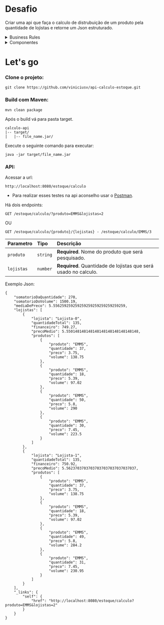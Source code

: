 # Desafio

Criar uma api que faça o calculo de distrubuição de um produto pela quantidade de lojistas e retorne um Json estruturado.

<details>
<summary>Business Rules</summary>
<p>
Podemos ver que temos em estoque 270 quantidades do produto EMMS. Podemos ver também que este total de 270 unidades de EMMS
foram adquiridas em 4 transações diferentes, cada transação tem sua quantidade e seu preço.

| File | Produto | Quantidade | Preço | Volume
| :--- | :--- | :--- | :--- | :--- |
| data_1.json | EMMS | 74 | 3.75 | 277.50 |
| data_1.json | EMMS | 36 | 5.39 | 194.04 |
| data_1.json | EMMS | 99 | 5.80 | 574.20 |
| data_1.json | EMMS | 61 | 7.45 | 454.45 |

O valor financeiro total do nosso estoque é R$ 1500,19 e o preço médio que gastamos para adquirir este estoque (270 unidades) foi de $5,56 por unidade.

| Somatório da Quantidade | Somatório do Volume | Média de Preço |
| :--- | :--- | :--- | 
| 270 | 1500.19 | 5.56 |

O próximo passo é vender este estoque para lojistas, com o preço mais justo possível entre eles. :thumbsup:

Considerando 2 lojistas, o resultado final seria:

*  Lojista 1 

Quantidade = 135 | Financeiro = 750.92 | Preço Médio = 5.5624

| Produto | Quantidade | Preço | Volume |
| :--- | :--- | :--- | :--- |
| EMMS | 37 | 3.75 | 138.75 |
| EMMS | 18 | 5.39 | 97.02 |
| EMMS | 49 | 5.80 | 284.20 |
| EMMS | 31 | 7.45 | 230.95 |


*  Lojista 2

Quantidade = 135 | Financeiro = 749.27 | Preço Médio = 5.5501

| Produto | Quantidade | Preço | Volume |
| :--- | :--- | :--- | :--- |
| EMMS | 37 | 3.75 | 138.75 |
| EMMS | 18 | 5.39 | 97.02 |
| EMMS | 50 | 5.80 | 290 |
| EMMS | 30 | 7.45 | 223.50 |

### Note que
* Ambos os lojistas receberam 135 unidades. :thumbsup:
* O preço que cada um pagou ficou próximo do preço médio do estoque. Em alguns casos
não será possível cravar o preço médio, porém, deve ser a distribuição mais justa possível.  :triumph:
* A soma dos financeiros e a soma das quantidades batem com o quadro anterior que exibe
os totais do arquivo data_1.json.  :sunglasses:

### O que precisamos fazer
Criar um endpoint que faz o cálculo acima, recebendo como parâmetros:
* O **produto** que será distribuído.
* A **quantidade de lojas** que iremos vender nosso estoque.
</p>
</details>

<details>
<summary> Componentes </summary>
    
* [Spring Boot](https://spring.io/projects/spring-boot) - Para criar uma api REST.
* [Spring - Cache Data](https://spring.io/guides/gs/caching/) - Caching da aplicação.
* [Spring Data - JPA](https://spring.io/projects/spring-data-jpa) - Este módulo lida com suporte aprimorado para camadas de acesso a dados baseadas em JPA. Isso facilita a criação de aplicativos com tecnologia Spring que usam tecnologias de acesso a dados..
* [Spring - HATEOAS](https://spring.io/projects/spring-hateoas#overview) - O Spring HATEOAS fornece algumas APIs para facilitar a criação de representações REST que seguem o princípio do HATEOAS ao trabalhar com o Spring e especialmente o Spring MVC.
* [MySql](https://github.com/mysql) - Banco de Dados.
* [Lombok](https://projectlombok.org/) - é uma biblioteca Java focada em produtividade e redução de código boilerplate que por meio de anotações adicionadas ao nosso código ensinamos o compilador (maven ou gradle) durante o processo de compilação a criar código Java.
</p>
</details>

# Let's go
### Clone o projeto:

```
git clone https://github.com/viniciusv/api-calculo-estoque.git
```

### Build com Maven:
```
mvn clean package
```

Após o build vá para pasta target.
```
calculo-api
|-- target/
|   |-- file_name.jar/
```
Execute o seguinte comando para executar:
```
java -jar target/file_name.jar
```

### API:
Acessar a url:
```
http://localhost:8080/estoque/calculo
```
* Para realizar esses testes na api aconselho usar o [Postman](https://www.getpostman.com/).

Há dois endpoints:

```http
GET /estoque/calculo/?produto=EMMS&lojistas=2
```

OU

```http
GET /estoque/calculo/{produto}/{lojistas} - /estoque/calculo/EMMS/3
```

| Parametro | Tipo | Descrição |
| :--- | :--- | :--- |
| `produto` | `string` | **Required**. Nome do produto que será pesquisado. |
| `lojistas` | `number` | **Required**. Quantidade de lojistas que será usado no calculo. |

Exemplo Json:
```
{
    "somatorioDaQuantidade": 270,
    "somatorioDoVolume": 1500.19,
    "mediaDePreco": 5.556259259259259259259259259259259,
    "lojistas": [
        {
            "lojista": "Lojista-0",
            "quantidadeTotal": 135,
            "financeiro": 749.27,
            "precoMedio": 5.550148148148148148148148148148148,
            "produtos": [
                {
                    "produto": "EMMS",
                    "quantidade": 37,
                    "preco": 3.75,
                    "volume": 138.75
                },
                {
                    "produto": "EMMS",
                    "quantidade": 18,
                    "preco": 5.39,
                    "volume": 97.02
                },
                {
                    "produto": "EMMS",
                    "quantidade": 50,
                    "preco": 5.8,
                    "volume": 290
                },
                {
                    "produto": "EMMS",
                    "quantidade": 30,
                    "preco": 7.45,
                    "volume": 223.5
                }
            ]
        },
        {
            "lojista": "Lojista-1",
            "quantidadeTotal": 135,
            "financeiro": 750.92,
            "precoMedio": 5.56237037037037037037037037037037,
            "produtos": [
                {
                    "produto": "EMMS",
                    "quantidade": 37,
                    "preco": 3.75,
                    "volume": 138.75
                },
                {
                    "produto": "EMMS",
                    "quantidade": 18,
                    "preco": 5.39,
                    "volume": 97.02
                },
                {
                    "produto": "EMMS",
                    "quantidade": 49,
                    "preco": 5.8,
                    "volume": 284.2
                },
                {
                    "produto": "EMMS",
                    "quantidade": 31,
                    "preco": 7.45,
                    "volume": 230.95
                }
            ]
        }
    ],
    "_links": {
        "self": {
            "href": "http://localhost:8080/estoque/calculo?produto=EMMS&lojistas=2"
        }
    }
}
```
